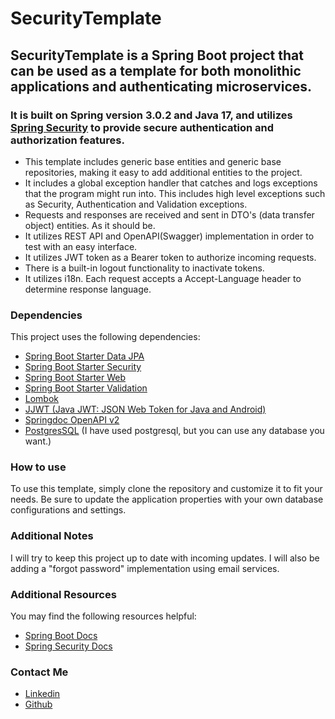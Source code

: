 # SecurityTemplate

## SecurityTemplate is a Spring Boot project that can be used as a template for both monolithic applications and authenticating microservices.

### It is built on Spring version 3.0.2 and Java 17, and utilizes [Spring Security](https://github.com/spring-projects/spring-security/) to provide secure authentication and authorization features.

* This template includes generic base entities and generic base repositories, making it easy to add additional entities to the project.
* It includes a global exception handler that catches and logs exceptions that the program might run into. This includes high level exceptions such as Security, Authentication and Validation exceptions.
* Requests and responses are received and sent in DTO's (data transfer object) entities. As it should be.
* It utilizes REST API and OpenAPI(Swagger) implementation in order to test with an easy interface.
* It utilizes JWT token as a Bearer token to authorize incoming requests.
* There is a built-in logout functionality to inactivate tokens.
* It utilizes i18n. Each request accepts a Accept-Language header to determine response language.

### Dependencies
This project uses the following dependencies:

* [Spring Boot Starter Data JPA](https://github.com/spring-projects/spring-boot/blob/main/spring-boot-project/spring-boot-starters/spring-boot-starter-data-jpa/build.gradle)
* [Spring Boot Starter Security](https://github.com/spring-projects/spring-boot/blob/main/spring-boot-project/spring-boot-starters/spring-boot-starter-security/build.gradle)
* [Spring Boot Starter Web](https://github.com/spring-projects/spring-boot/blob/main/spring-boot-project/spring-boot-starters/spring-boot-starter-web/build.gradle)
* [Spring Boot Starter Validation](https://github.com/spring-projects/spring-boot/blob/main/spring-boot-project/spring-boot-starters/spring-boot-starter-validation/build.gradle)
* [Lombok](https://projectlombok.org/)
* [JJWT (Java JWT: JSON Web Token for Java and Android)](https://github.com/jwtk/jjwt)
* [Springdoc OpenAPI v2](https://springdoc.org/v2/)
* [PostgresSQL](https://www.postgresql.org/) (I have used postgresql, but you can use any database you want.)

### How to use
To use this template, simply clone the repository and customize it to fit your needs.
Be sure to update the application properties with your own database configurations and settings.

### Additional Notes
I will try to keep this project up to date with incoming updates. I will also be adding a "forgot password" implementation using email services.

### Additional Resources
You may find the following resources helpful:

* [Spring Boot Docs](https://spring.io/projects/spring-boot)
* [Spring Security Docs](https://spring.io/projects/spring-security)

### Contact Me

* [Linkedin](https://www.linkedin.com/in/eralpnitelik/)
* [Github](https://github.com/EralpN)
